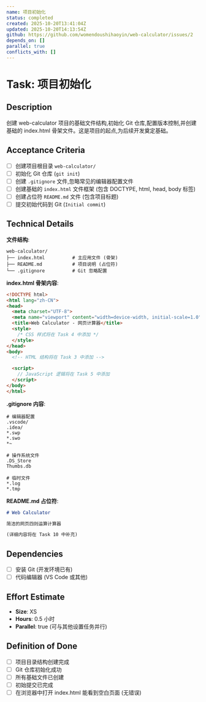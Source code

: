 ```yaml
---
name: 项目初始化
status: completed
created: 2025-10-20T13:41:04Z
updated: 2025-10-20T14:13:54Z
github: https://github.com/womendoushihaoyin/web-calculator/issues/2
depends_on: []
parallel: true
conflicts_with: []
---
```


# Task: 项目初始化

## Description

创建 web-calculator 项目的基础文件结构,初始化 Git 仓库,配置版本控制,并创建基础的 index.html 骨架文件。这是项目的起点,为后续开发奠定基础。

## Acceptance Criteria

- [ ] 创建项目根目录 `web-calculator/`
- [ ] 初始化 Git 仓库 (`git init`)
- [ ] 创建 `.gitignore` 文件,忽略常见的编辑器配置文件
- [ ] 创建基础的 `index.html` 文件框架 (包含 DOCTYPE, html, head, body 标签)
- [ ] 创建占位符 `README.md` 文件 (包含项目标题)
- [ ] 提交初始代码到 Git (`Initial commit`)

## Technical Details

**文件结构**:
```
web-calculator/
├── index.html          # 主应用文件 (骨架)
├── README.md           # 项目说明 (占位符)
└── .gitignore          # Git 忽略配置
```

**index.html 骨架内容**:
```html
<!DOCTYPE html>
<html lang="zh-CN">
<head>
  <meta charset="UTF-8">
  <meta name="viewport" content="width=device-width, initial-scale=1.0">
  <title>Web Calculator - 网页计算器</title>
  <style>
    /* CSS 样式将在 Task 4 中添加 */
  </style>
</head>
<body>
  <!-- HTML 结构将在 Task 3 中添加 -->

  <script>
    // JavaScript 逻辑将在 Task 5 中添加
  </script>
</body>
</html>
```

**.gitignore 内容**:
```
# 编辑器配置
.vscode/
.idea/
*.swp
*.swo
*~

# 操作系统文件
.DS_Store
Thumbs.db

# 临时文件
*.log
*.tmp
```

**README.md 占位符**:
```markdown
# Web Calculator

简洁的网页四则运算计算器

(详细内容将在 Task 10 中补充)
```

## Dependencies

- [ ] 安装 Git (开发环境已有)
- [ ] 代码编辑器 (VS Code 或其他)

## Effort Estimate

- **Size**: XS
- **Hours**: 0.5 小时
- **Parallel**: true (可与其他设置任务并行)

## Definition of Done

- [ ] 项目目录结构创建完成
- [ ] Git 仓库初始化成功
- [ ] 所有基础文件已创建
- [ ] 初始提交已完成
- [ ] 在浏览器中打开 index.html 能看到空白页面 (无错误)
